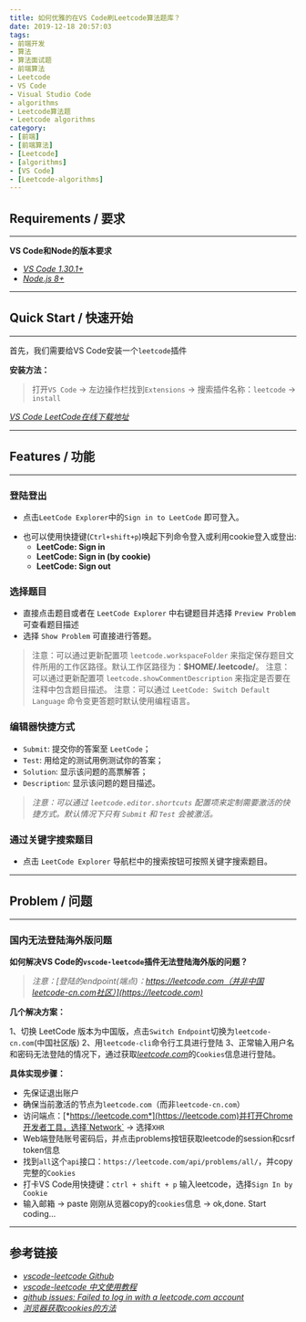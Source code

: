 ```yaml
---
title: 如何优雅的在VS Code刷Leetcode算法题库？
date: 2019-12-18 20:57:03
tags:
- 前端开发
- 算法
- 算法面试题
- 前端算法
- Leetcode
- VS Code
- Visual Studio Code
- algorithms
- Leetcode算法题
- Leetcode algorithms
category:
- [前端]
- [前端算法]
- [Leetcode]
- [algorithms]
- [VS Code]
- [Leetcode-algorithms]
---
```


## Requirements / 要求
---

**VS Code和Node的版本要求**
+ [*VS Code 1.30.1+*](https://code.visualstudio.com/)
+ [*Node.js 8+*](https://nodejs.org/en/)

---


## Quick Start / 快速开始
---

首先，我们需要给VS Code安装一个`leetcode`插件

**安装方法：**
> 打开`VS Code`  -> 左边操作栏找到`Extensions` -> 搜索插件名称：`leetcode` -> `install`

[*VS Code LeetCode在线下载地址*](https://marketplace.visualstudio.com/items?itemName=shengchen.vscode-leetcode)

---


## Features / 功能
---

### 登陆登出

+ 点击`LeetCode Explorer`中的`Sign in to LeetCode` 即可登入。
- 也可以使用快捷键(`Ctrl+shift+p`)唤起下列命令登入或利用cookie登入或登出:
  - **LeetCode: Sign in**
  - **LeetCode: Sign in (by cookie)**
  - **LeetCode: Sign out**

### 选择题目

+ 直接点击题目或者在 `LeetCode Explorer` 中右键题目并选择 `Preview Problem` 可查看题目描述
+ 选择 `Show Problem` 可直接进行答题。

> 注意：可以通过更新配置项 `leetcode.workspaceFolder` 来指定保存题目文件所用的工作区路径。默认工作区路径为：**$HOME/.leetcode/**。
> 注意：可以通过更新配置项 `leetcode.showCommentDescription` 来指定是否要在注释中包含题目描述。
> 注意：可以通过 `LeetCode: Switch Default Language` 命令变更答题时默认使用编程语言。

### 编辑器快捷方式

+ `Submit`: 提交你的答案至 `LeetCode`；
+ `Test`: 用给定的测试用例测试你的答案；
+ `Solution`: 显示该问题的高票解答；
+ `Description`: 显示该问题的题目描述。
> *注意：可以通过 `leetcode.editor.shortcuts` 配置项来定制需要激活的快捷方式。默认情况下只有 `Submit` 和 `Test` 会被激活。*

### 通过关键字搜索题目

+ 点击 `LeetCode Explorer` 导航栏中的搜索按钮可按照关键字搜索题目。

---


## Problem / 问题
---

### 国内无法登陆海外版问题

**如何解决VS Code的`vscode-leetcode`插件无法登陆海外版的问题？**

> *注意：[登陆的endpoint(端点)：https://leetcode.com（并非中国leetcode-cn.com社区）](https://leetcode.com)*

**几个解决方案：**

1、切换 LeetCode 版本为中国版，点击`Switch Endpoint`切换为`leetcode-cn.com`(中国社区版)
2、用`leetcode-cli`命令行工具进行登陆
3、正常输入用户名和密码无法登陆的情况下，通过获取[*leetcode.com*](https://leetcode.com)的`Cookies`信息进行登陆。

**具体实现步骤：**
- 先保证退出账户
- 确保当前激活的节点为`leetcode.com`（而非`leetcode-cn.com`）
- 访问端点：[*https://leetcode.com*](https://leetcode.com)并打开Chrome开发者工具，选择`Network` -> 选择`XHR`
- Web端登陆账号密码后，并点击problems按钮获取leetcode的session和csrf token信息
- 找到`all`这个`api`接口：`https://leetcode.com/api/problems/all/`，并copy完整的`Cookies`
- 打卡VS Code用快捷键：`ctrl + shift + p` 输入leetcode，选择`Sign In by Cookie`
- 输入邮箱 -> paste 刚刚从览器copy的`cookies`信息 -> ok,done. Start coding...

---


## 参考链接

+ [*vscode-leetcode Github*](https://github.com/jdneo/vscode-leetcode)
+ [*vscode-leetcode 中文使用教程*](https://github.com/jdneo/vscode-leetcode/blob/master/docs/README_zh-CN.md)
+ [*github issues: Failed to log in with a leetcode.com account*](https://github.com/jdneo/vscode-leetcode/issues/478)
+ [*浏览器获取cookies的方法*](https://github.com/jdneo/vscode-leetcode/issues/478)
